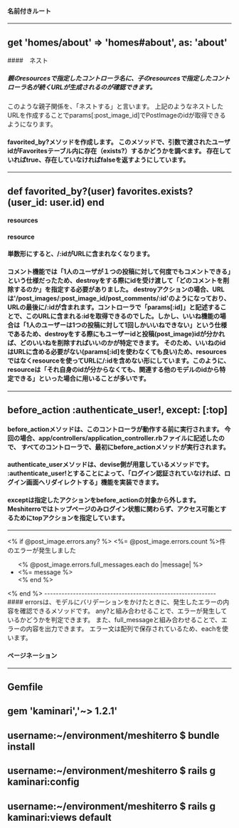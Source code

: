 #### 名前付きルート
-----------------------------------------------
get 'homes/about' => 'homes#about', as: 'about'
-----------------------------------------------

####　ネスト
##### 親のresourcesで指定したコントローラ名に、子のresourcesで指定したコントローラ名が続くURLが生成されるのが確認できます。
このような親子関係を、「ネストする」と言います。
上記のようなネストしたURLを作成することでparams[:post_image_id]でPostImageのidが取得できるようになります。

#### favorited_by?メソッドを作成します。 このメソッドで、引数で渡されたユーザidがFavoritesテーブル内に存在（exists?）するかどうかを調べます。 存在していればtrue、存在していなければfalseを返すようにしています。
-------------------------------------
def favorited_by?(user)
  favorites.exists?(user_id: user.id)
end
-------------------------------------

#### resources
#### resource
#### 単数形にすると、/:idがURLに含まれなくなります。

#### コメント機能では「1人のユーザが１つの投稿に対して何度でもコメントできる」という仕様だったため、destroyをする際にidを受け渡して「どのコメントを削除するのか」を指定する必要がありました。 destroyアクションの場合、URLは'/post_images/:post_image_id/post_comments/:id'のようになっており、URLの最後に/:idが含まれます。コントローラで「params[:id]」と記述することで、このURLに含まれる:idを取得できるのでした。しかし、いいね機能の場合は「1人のユーザーは1つの投稿に対して1回しかいいねできない」という仕様であるため、destroyをする際にもユーザーidと投稿(post_image)idが分かれば、どのいいねを削除すればいいのかが特定できます。 そのため、いいねのidはURLに含める必要がない(params[:id]を使わなくても良い)ため、resourcesではなくresourceを使ってURLに/:idを含めない形にしています。このように、resourceは「それ自身のidが分からなくても、関連する他のモデルのidから特定できる」といった場合に用いることが多いです。

-------------------------------------------------
before_action :authenticate_user!, except: [:top]
-------------------------------------------------
#### before_actionメソッドは、このコントローラが動作する前に実行されます。 今回の場合、app/controllers/application_controller.rbファイルに記述したので、 すべてのコントローラで、最初にbefore_actionメソッドが実行されます。
#### authenticate_userメソッドは、devise側が用意しているメソッドです。 :authenticate_user!とすることによって、「ログイン認証されていなければ、ログイン画面へリダイレクトする」機能を実装できます。
#### exceptは指定したアクションをbefore_actionの対象から外します。 Meshiterroではトップページのみログイン状態に関わらず、アクセス可能とするためにtopアクションを指定しています。

------------------------------------------------------------
<% if @post_image.errors.any? %>
  <%= @post_image.errors.count %>件のエラーが発生しました
  <ul>
    <% @post_image.errors.full_messages.each do |message| %>
      <li><%= message %></li>
    <% end %>
  </ul>
<% end %>
------------------------------------------------------------
#### errorsは、モデルにバリデーションをかけたときに、発生したエラーの内容を確認できるメソッドです。 any?と組み合わせることで、エラーが発生しているかどうかを判定できます。 また、full_messageと組み合わせることで、エラーの内容を出力できます。 エラー文は配列で保存されているため、eachを使います。

#### ページネーション
-------------------------
Gemfile
-------------------------
gem 'kaminari','~> 1.2.1'
--------------------------------------------------
username:~/environment/meshiterro $ bundle install
-----------------------------------------------------------
username:~/environment/meshiterro $ rails g kaminari:config
------------------------------------------------------------------
username:~/environment/meshiterro $ rails g kaminari:views default
------------------------------------------------------------------